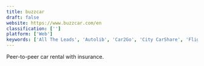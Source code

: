 ```yaml
---
title: buzzcar
draft: false 
website: https://www.buzzcar.com/en
classification: ['']
platform: ['Web']
keywords: ['All The Leads', 'Autolib', 'Car2Go', 'City CarShare', 'FlightCar', 'Getaround', 'HUBBER', 'ParqEx', 'RelayRides', 'Rentecarlo', 'Roomorama', 'SideCar Ride', 'SocialCar', 'Spaceship', 'Statlistics', 'Travel wiinkz', 'easyCar Club', 'trivago']
---
```

Peer-to-peer car rental with insurance.